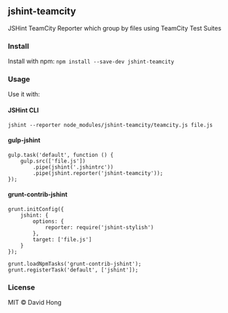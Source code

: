 ## jshint-teamcity

JSHint TeamCity Reporter which group by files using TeamCity Test Suites

### Install

Install with npm: `npm install --save-dev jshint-teamcity`

### Usage

Use it with:

#### JSHint CLI

```
jshint --reporter node_modules/jshint-teamcity/teamcity.js file.js
```

#### gulp-jshint

```
gulp.task('default', function () {
	gulp.src(['file.js'])
		.pipe(jshint('.jshintrc'))
		.pipe(jshint.reporter('jshint-teamcity'));
});
```

#### grunt-contrib-jshint

```
grunt.initConfig({
	jshint: {
		options: {
			reporter: require('jshint-stylish')
		},
		target: ['file.js']
	}
});

grunt.loadNpmTasks('grunt-contrib-jshint');
grunt.registerTask('default', ['jshint']);
```

### License

MIT © David Hong
